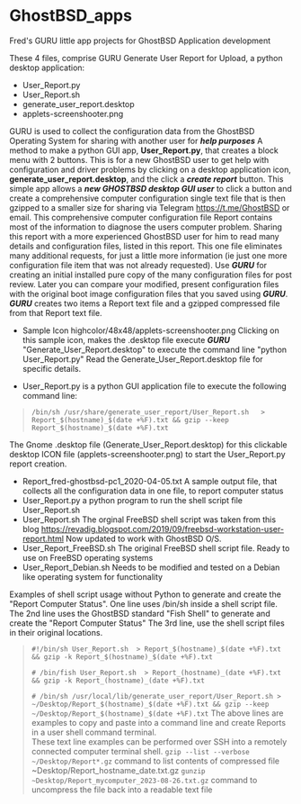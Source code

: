 # GhostBSD_apps
Fred's  GURU little app projects for GhostBSD Application development

These 4 files, comprise GURU Generate User Report for Upload, a python desktop application: 
  * User_Report.py 
  * User_Report.sh
  * generate_user_report.desktop  
  * applets-screenshooter.png
      
  GURU is used to collect the configuration data from the GhostBSD Operating System for sharing with another user for ***help purposes***   A method to make a python GUI app, **User_Report.py**, that creates a block menu with 2 buttons. This is for a new GhostBSD user to get help with configuration and driver problems by clicking on a desktop application icon, **generate_user_report.desktop**, and the click a  ***create report*** button.   This simple app allows a ***new GHOSTBSD desktop GUI user*** to click a button and create a comprehensive computer configuration single text file that is then gzipped to a smaller size for sharing via Telegram https://t.me/GhostBSD or email.   This comprehensive computer configuration file Report contains most of the information to diagnose the users computer problem.  Sharing this report with a more experienced GhostBSD user for him to read many details and configuration files, listed in this report.  This  one file eliminates many additional requests, for just a little more information (ie just one more configuration file item that was not already requested).  Use ***GURU*** for creating an initial installed pure copy of the many configuration files for post review.  Later you can compare your modified, present configuration files with the original boot image configuration files that you saved using ***GURU***.  ***GURU*** creates two items a Report text file and a gzipped compressed file from that Report text file.

+ Sample Icon highcolor/48x48/applets-screenshooter.png   Clicking on this sample icon,  makes the .desktop file execute ***GURU*** 
"Generate_User_Report.desktop" to execute the command line "python User_Report.py"  Read the Generate_User_Report.desktop file for specific details. 
 
+ User_Report.py is a python GUI application file to execute the following command line: 

>`/bin/sh /usr/share/generate_user_report/User_Report.sh   > Report_$(hostname)_$(date +%F).txt && gzip --keep Report_$(hostname)_$(date +%F).txt`
>


The Gnome .desktop file (Generate_User_Report.desktop) for this clickable desktop ICON file (applets-screenshooter.png)
to start the User_Report.py report creation.
* Report_fred-ghostbsd-pc1_2020-04-05.txt  A sample output file, that collects all the configuration data in one file, to report computer status
* User_Report.py   a python program to  run the shell script file User_Report.sh  
* User_Report.sh   The orginal FreeBSD shell script was taken from this blog  https://revadig.blogspot.com/2019/09/freebsd-workstation-user-report.html  Now updated to work with GhostBSD O/S.
* User_Report_FreeBSD.sh  The original FreeBSD shell script file.  Ready to use on FreeBSD operating systems
* User_Report_Debian.sh   Needs to be modified and tested on a Debian like operating system for functionality

Examples of shell script usage without Python to generate and create the "Report Computer Status".  One line uses /bin/sh inside a shell script file.  The 2nd line uses the GhostBSD standard "Fish Shell" to generate and create the "Report Computer Status"   The 3rd line, use the shell script files in their original locations.

> `#!/bin/sh User_Report.sh  > Report_$(hostname)_$(date +%F).txt && gzip -k Report_$(hostname)_$(date +%F).txt`
> 
> `# /bin/fish User_Report.sh  > Report_(hostname)_(date +%F).txt && gzip -k Report_(hostname)_(date +%F).txt`
> 
> `# /bin/sh /usr/local/lib/generate_user_report/User_Report.sh > ~/Desktop/Report_$(hostname)_$(date +%F).txt && gzip --keep ~/Desktop/Report_$(hostname)_$(date +%F).txt`
>  The above lines are examples to copy and paste into a command line and create Reports in a user shell command terminal.  
>  These text line examples can be performed over SSH into a remotely connected computer terminal shell.
>  `gzip --list --verbose ~/Desktop/Report*.gz`   command to list contents of compressed file ~Desktop/Report_hostname_date.txt.gz
>  `gunzip ~Desktop/Report_mycomputer_2023-08-26.txt.gz`  command to uncompress the file back into a readable text file



